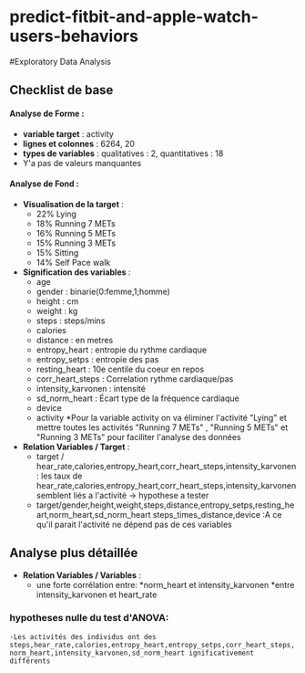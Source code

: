 # predict-fitbit-and-apple-watch-users-behaviors

#Exploratory Data Analysis
## Checklist de base
#### Analyse de Forme :
- **variable target** : activity
- **lignes et colonnes** : 6264, 20
- **types de variables** : qualitatives : 2, quantitatives : 18
- Y'a pas de valeurs manquantes
#### Analyse de Fond :
- **Visualisation de la target** :
    - 22% Lying
    - 18% Running 7 METs
    - 16% Running 5 METs
    - 15% Running 3 METs
    - 15% Sitting
    - 14% Self Pace walk
- **Signification des variables** :
    - age
    - gender : binarie(0:femme,1;homme)
    - height : cm
    - weight : kg
    - steps  : steps/mins
    - calories
    - distance : en metres
    - entropy_heart : entropie du rythme cardiaque
    - entropy_setps : entropie des pas
    - resting_heart : 10e centile du coeur en repos
    - corr_heart_steps : Correlation rythme cardiaque/pas
    - intensity_karvonen : intensité 
    - sd_norm_heart : Écart type de la fréquence cardiaque
    - device
    - activity
  *Pour la variable activity on va éliminer l'activité "Lying" et mettre toutes les activités "Running 7 METs" , "Running 5 METs" et "Running 3 METs" pour faciliter l'analyse des données
- **Relation Variables / Target** :
    - target / hear_rate,calories,entropy_heart,corr_heart_steps,intensity_karvonen : les taux de hear_rate,calories,entropy_heart,corr_heart_steps,intensity_karvonen semblent liés a l'activité -> hypothese a tester
    - target/gender,height,weight,steps,distance,entropy_setps,resting_heart,norm_heart,sd_norm_heart	steps_times_distance,device :A ce qu'il parait l'activité ne dépend pas de ces variables
## Analyse plus détaillée

- **Relation Variables / Variables** :
    - une forte corrélation entre:
    *norm_heart et intensity_karvonen
    *entre intensity_karvonen et heart_rate
    
### hypotheses nulle du test d'ANOVA: 

    -Les activités des individus ont des steps,hear_rate,calories,entropy_heart,entropy_setps,corr_heart_steps,
    norm_heart,intensity_karvonen,sd_norm_heart ignificativement différents
    
